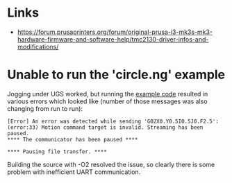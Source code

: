 # Links 
* https://forum.prusaprinters.org/forum/original-prusa-i3-mk3s-mk3-hardware-firmware-and-software-help/tmc2130-driver-infos-and-modifications/

# Unable to run the 'circle.ng' example
Jogging under UGS worked, but running the [example code](https://diymachining.com/g-code-example/) resulted in various errors which looked like (number of those messages was also changing from run to run):

```
[Error] An error was detected while sending 'G02X0.Y0.5I0.5J0.F2.5': (error:33) Motion command target is invalid. Streaming has been paused.
**** The communicator has been paused ****

**** Pausing file transfer. ****
```

Building the source with -O2 resolved the issue, so clearly there is some problem with inefficient UART communication.
